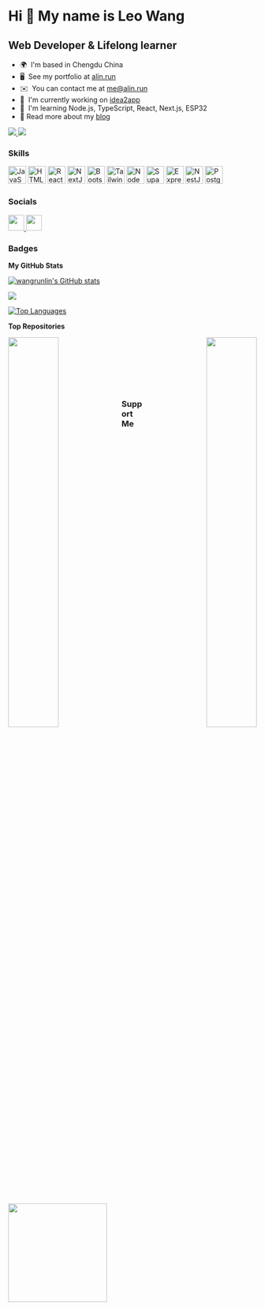 Hi 👋 My name is Leo Wang
=========================

Web Developer & Lifelong learner
--------------------------------

* 🌍  I'm based in Chengdu China
* 🖥️  See my portfolio at [alin.run](http://alin.run)
* ✉️  You can contact me at [me@alin.run](mailto:me@alin.run)
* 🚀  I'm currently working on [idea2app](http://ideapp.dev)
* 🧠  I'm learning Node.js, TypeScript, React, Next.js, ESP32
* 📖  Read more about my [blog](https://wangrunlin.com/blog)

<a href="https://www.twitter.com/wangrunlin_" target="_blank" rel="noreferrer">
  <img src="https://img.shields.io/twitter/follow/wangrunlin_?logo=twitter&style=for-the-badge&color=ffffaf&labelColor=262626" />
</a>  
<a href="https://www.github.com/wangrunlin" target="_blank" rel="noreferrer">
  <img src="https://img.shields.io/github/followers/wangrunlin?logo=github&style=for-the-badge&color=ffffaf&labelColor=262626" />
</a>

### Skills

<p align="left">
  <a href="https://developer.mozilla.org/en-US/docs/Web/JavaScript" target="_blank" rel="noreferrer"><img
      src="https://cdn.jsdelivr.net/gh/danielcranney/profileme-dev@main/public/icons/skills/javascript-colored.svg"
      width="36" height="36" alt="JavaScript" /></a>
  <a href="https://developer.mozilla.org/en-US/docs/Glossary/HTML5" target="_blank" rel="noreferrer"><img
      src="https://cdn.jsdelivr.net/gh/danielcranney/profileme-dev@main/public/icons/skills/html5-colored.svg"
      width="36" height="36" alt="HTML5" /></a>
  <a href="https://reactjs.org/" target="_blank" rel="noreferrer"><img
      src="https://cdn.jsdelivr.net/gh/danielcranney/profileme-dev@main/public/icons/skills/react-colored.svg"
      width="36" height="36" alt="React" /></a>
  <a href="https://nextjs.org/docs" target="_blank" rel="noreferrer"><img
      src="https://cdn.jsdelivr.net/gh/danielcranney/profileme-dev@main/public/icons/skills/nextjs-colored-dark.svg"
      width="36" height="36" alt="NextJs" /></a>
  <a href="https://getbootstrap.com/" target="_blank" rel="noreferrer"><img
      src="https://cdn.jsdelivr.net/gh/danielcranney/profileme-dev@main/public/icons/skills/bootstrap-colored.svg"
      width="36" height="36" alt="Bootstrap" /></a>
  <a href="https://tailwindcss.com/" target="_blank" rel="noreferrer"><img
      src="https://cdn.jsdelivr.net/gh/danielcranney/profileme-dev@main/public/icons/skills/tailwindcss-colored.svg"
      width="36" height="36" alt="TailwindCSS" /></a>
  <a href="https://nodejs.org/en/" target="_blank" rel="noreferrer"><img
      src="https://cdn.jsdelivr.net/gh/danielcranney/profileme-dev@main/public/icons/skills/nodejs-colored.svg"
      width="36" height="36" alt="NodeJS" /></a>
  <a href="https://supabase.io/" target="_blank" rel="noreferrer"><img
      src="https://cdn.jsdelivr.net/gh/danielcranney/profileme-dev@main/public/icons/skills/supabase-colored.svg"
      width="36" height="36" alt="Supabase" /></a>
  <a href="https://expressjs.com/" target="_blank" rel="noreferrer"><img
      src="https://cdn.jsdelivr.net/gh/danielcranney/profileme-dev@main/public/icons/skills/express-colored-dark.svg"
      width="36" height="36" alt="Express" /></a>
  <a href="https://docs.nestjs.com/" target="_blank" rel="noreferrer"><img
      src="https://cdn.jsdelivr.net/gh/danielcranney/profileme-dev@main/public/icons/skills/nestjs-colored.svg"
      width="36" height="36" alt="NestJS" /></a>
  <a href="https://www.postgresql.org/" target="_blank" rel="noreferrer"><img
      src="https://cdn.jsdelivr.net/gh/danielcranney/profileme-dev@main/public/icons/skills/postgresql-colored.svg"
      width="36" height="36" alt="PostgreSQL" /></a>
</p>


### Socials

<p align="left">
  <a href="https://www.github.com/wangrunlin" target="_blank" rel="noreferrer">
    <img src="https://cdn.jsdelivr.net/gh/danielcranney/profileme-dev@main/public/icons/socials/github-dark.svg" width="32" height="32" />
  </a>
  <a href="https://www.twitter.com/wangrunlin_" target="_blank" rel="noreferrer">
    <img src="https://cdn.jsdelivr.net/gh/danielcranney/profileme-dev@main/public/icons/socials/twitter.svg" width="32" height="32" />
  </a>
</p>

### Badges

<b>My GitHub Stats</b>

<a href="http://www.github.com/wangrunlin"><img src="https://github-readme-stats.vercel.app/api?username=wangrunlin&show_icons=true&hide=&count_private=true&title_color=ffffff&text_color=bcbcbc&icon_color=ffffaf&bg_color=262626&hide_border=true&show_icons=true" alt="wangrunlin's GitHub stats" /></a>

<a href="http://www.github.com/wangrunlin"><img src="https://github-readme-streak-stats.herokuapp.com/?user=wangrunlin&stroke=bcbcbc&background=262626&ring=ffffff&fire=ffffff&currStreakNum=bcbcbc&currStreakLabel=ffffff&sideNums=bcbcbc&sideLabels=bcbcbc&dates=bcbcbc&hide_border=true" /></a>

<a href="https://github.com/wangrunlin" align="left"><img src="https://github-readme-stats.vercel.app/api/top-langs/?username=wangrunlin&langs_count=3&title_color=ffffff&text_color=bcbcbc&icon_color=ffffaf&bg_color=262626&hide_border=true&locale=en&custom_title=Top%20%Languages" alt="Top Languages" /></a>

<b>Top Repositories</b>

<div width="100%" align="center">
  <a href="https://github.com/wangrunlin/git-green" align="left">
    <img align="left" width="45%" src="https://github-readme-stats.vercel.app/api/pin/?username=wangrunlin&repo=git-green&title_color=ffffff&text_color=bcbcbc&icon_color=ffffaf&bg_color=262626&hide_border=true&locale=en" />
  </a>
  <a href="https://github.com/wangrunlin/api" align="right">
    <img align="right" width="45%" src="https://github-readme-stats.vercel.app/api/pin/?username=wangrunlin&repo=api&title_color=ffffff&text_color=bcbcbc&icon_color=ffffaf&bg_color=262626&hide_border=true&locale=en" />
  </a>
</div>
<br /><br /><br />
<br /><br /><br />


### Support Me

<a href="https://www.buymeacoffee.com/"><img src="https://cdn.buymeacoffee.com/buttons/v2/default-yellow.png" width="200" /></a>